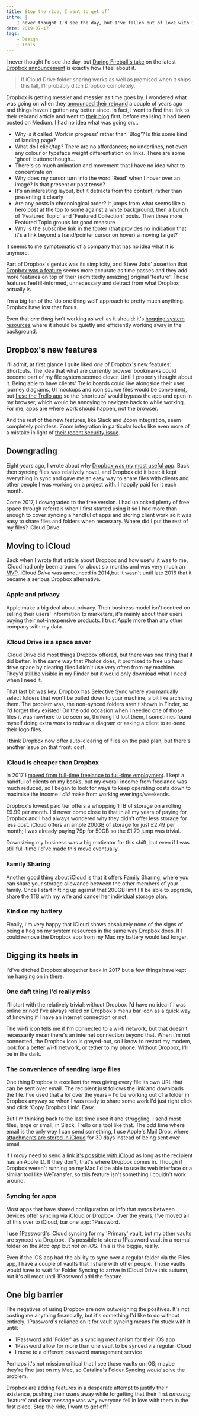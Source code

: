 ```yaml
---
title: Stop the ride, I want to get off
intro: |
    I never thought I'd see the day, but I've fallen out of love with Dropbox. Dropbox's genius was its simplicity, which is getting buried by questionable new features and messy branding.
date: 2019-07-17
tags:
    - Design
    - Tools
---
```


I never thought I'd see the day, but [Daring Fireball's take](https://daringfireball.net/linked/2019/06/13/dropbox-sucks) on the latest [Dropbox announcement](https://blog.dropbox.com/topics/product-tips/new-dropbox) is exactly how I feel about it.

> If iCloud Drive folder sharing works as well as promised when it ships this fall, I’ll probably ditch Dropbox completely.

Dropbox is getting messier and messier as time goes by. I wondered what was going on when they [announced their rebrand](https://medium.com/dropbox-design/evolving-the-dropbox-brand-9c30e53373a4) a couple of years ago and things haven't gotten any better since. In fact, I went to find that link to their rebrand article and went to [their blog](https://blog.dropbox.com) first, before realising it had been posted on Medium. I had no idea what was going on…

- Why is it called 'Work in progress' rather than 'Blog'? Is this some kind of landing page?
- What do I click/tap? There are no affordances; no underlines, not even any colour or typeface weight differentiation on links. There are some 'ghost' buttons though…
- There's so much animation and movement that I have no idea what to concentrate on
- Why does my cursor turn into the word 'Read' when I hover over an image? Is that present or past tense?
- It's an interesting layout, but it detracts from the content, rather than presenting it clearly
- Are any posts in chronological order? It jumps from what seems like a hero post at the top to some against a white background, then a bunch of 'Featured Topic' and 'Featured Collection' posts. Then three more Featured Topic groups for good measure
- Why is the subscribe link in the footer (that provides no indication that it's a link beyond a hand/pointer cursor on hover) a moving target?

It seems to me symptomatic of a company that has no idea what it is anymore.

Part of Dropbox's genius was its simplicity, and Steve Jobs' assertion that [Dropbox was a feature](https://www.businessinsider.com/drew-houston-dropbox-steve-jobs-2017-6?r=US&IR=T) seems more accurate as time passes and they add more features on top of their (admittedly amazing) original 'feature'. Those features feel ill-informed, unnecessary and detract from what Dropbox actually is.

I'm a big fan of the 'do one thing well' approach to pretty much anything. Dropbox have lost that focus.

Even that <i>one thing</i> isn't working as well as it should: it's [hogging system resources](https://twitter.com/sandofsky/status/1138686582859239425) where it should be quietly and efficiently working away in the background.


## Dropbox's new features

I'll admit, at first glance I quite liked *one* of Dropbox's new features: Shortcuts. The idea that what are currently browser bookmarks could become part of my file system seemed clever.  Until I properly thought about it. Being able to have clients' Trello boards could live alongside their user journey diagrams, UI mockups and icon source files would be convenient, but [I use the Trello app](https://apps.apple.com/us/app/trello/id1278508951?mt=12) so the 'shortcuts' would bypass the app and open in my browser, which would be annoying to navigate back to while working. For me, apps are where work should happen, not the browser.

And the rest of the new features, like Slack and Zoom integration, seem completely pointless. Zoom integration in particular looks like even more of a mistake in light of [their recent security issue](https://medium.com/bugbountywriteup/zoom-zero-day-4-million-webcams-maybe-an-rce-just-get-them-to-visit-your-website-ac75c83f4ef5).


## Downgrading

Eight years ago, I wrote about why [Dropbox was my most useful app](/blog/dropbox-my-most-useful-app). Back then syncing files was relatively novel, and Dropbox did it best: it kept everything in sync and gave me an easy way to share files with clients and other people I was working on a project with. I happily paid for it each month.

Come 2017, I downgraded to the free version. I had unlocked plenty of free space through referrals when I first started using it so I had more than enough to cover syncing a handful of apps and storing client work so it was easy to share files and folders when necessary. Where did I put the rest of my files? iCloud Drive.


## Moving to iCloud

Back when I wrote that article about Dropbox and how useful it was to me, iCloud had only been around for about six months and was very much an <abbr title="Minimum Viable Product">MVP</abbr>. iCloud *Drive* was announced in 2014,but it wasn't until late 2016 that it became a serious Dropbox alternative.

### Apple and privacy

Apple make a big deal about privacy. Their business model isn't centred on selling their users' information to marketers, it's mainly about their users buying their not-inexpensive products. I trust Apple more than any other company with my data.

### iCloud Drive is a space saver

iCloud Drive did most things Dropbox offered, but there was one thing that it did better. In the same way that Photos does, it promised to free up hard drive space by clearing files I didn't use very often from my machine. They'd still be visible in my Finder but it would only download what I need when I need it.

That last bit was key. Dropbox has Selective Sync where you manually select folders that won't be pulled down to your machine, a bit like archiving them. The problem was, the non-synced folders aren't shown in Finder, so I'd forget they existed! On the odd occasion when I needed one of those files it was nowhere to be seen so, thinking I'd lost them, I sometimes found myself doing extra work to redraw a diagram or asking a client to re-send their logo files.

I think Dropbox now offer auto-clearing of files on the paid plan, but there's another issue on that front: cost.

### iCloud is cheaper than Dropbox

In 2017 I [moved from full-time freelance to full-time employment](/blog/a-shift-in-focus). I kept a handful of clients on my books, but my overall income from freelance was much reduced, so I began to look for ways to keep operating costs down to maximise the income I *did* make from working evenings/weekends.

Dropbox's lowest paid tier offers a whopping 1TB of storage on a rolling £9.99 per month. I'd never come close to that in all my years of paying for Dropbox and I had always wondered why they didn't offer less storage for less cost. iCloud offers an ample 200GB of storage for just £2.49 per month; I was already paying 79p for 50GB so the £1.70 jump was trivial.

Downsizing my business was a big motivator for this shift, but even if I was still full-time I'd've made this move eventually.

### Family Sharing

Another good thing about iCloud is that it offers Family Sharing, where you can share your storage allowance between the other members of your family. Once I start hitting up against that 200GB limit I'll be able to upgrade, share the 1TB with my wife and cancel her individual storage plan.

### Kind on my battery

Finally, I'm very happy that iCloud shows absolutely none of the signs of being a hog on my system resources in the same way Dropbox does. If I could remove the Dropbox app from my Mac my battery would last longer.


## Digging its heels in

I'd've ditched Dropbox altogether back in 2017 but a few things have kept me hanging on in there.

### One daft thing I'd really miss

I'll start with the relatively trivial: without Dropbox I'd have no idea if I was online or not! I've always relied on Dropbox's menu bar icon as a quick way of knowing if I have an internet connection or not.

The wi-fi icon tells me if I'm connected to a wi-fi network, but that doesn't necessarily mean there's an internet connection beyond that. When I'm not connected, the Dropbox icon is greyed-out, so I know to restart my modem, look for a better wi-fi network, or tether to my phone. Without Dropbox, I'll be in the dark.

### The convenience of sending large files

One thing Dropbox is excellent for was giving every file its own URL that can be sent over email. The recipient just follows the link and downloads the file. I've used that a *lot* over the years – I'd be working out of a folder in Dropbox anyway so when I was ready to share some work I'd just right click and click 'Copy Dropbox Link'. Easy.

But I'm thinking back to the last time used it and struggling. I send most files, large or small, in Slack, Trello or a tool like that. The odd time where email is the only way I can send something, I use Apple's Mail Drop, where [attachments are stored in iCloud](http://osxdaily.com/2014/11/14/use-mail-drop-email-large-files-mac-os-x/) for 30 days instead of being sent over email.

If I *really* need to send a link [it's possible with iCloud](https://www.macrumors.com/how-to/share-files-stored-in-icloud-drive/) as long as the recipient has an Apple ID. If they don't, that's where Dropbox comes in. Though if Dropbox weren't running on my Mac I'd be able to use its web interface or a similar tool like WeTransfer, so this feature isn't something I couldn't work around.


### Syncing for apps

Most apps that have shared configuration or info that syncs between devices offer syncing via iCloud or Dropbox. Over the years, I've moved all of this over to iCloud, bar one app: 1Password.

I use 1Password's iCloud syncing for my 'Primary' vault, but my other vaults are synced via Dropbox. It's possible to store a 1Password vault in a normal folder on the *Mac app* but *not on iOS*. This is the biggie, really.

Even if the iOS app had the ability to sync over a regular folder via the Files app, I have a couple of vaults that I share with other people. Those vaults would have to wait for Folder Syncing to arrive in iCloud Drive this autumn, but it's all moot until 1Password add the feature.


## One big barrier

The negatives of using Dropbox are now outweighing the positives. It's not costing me anything financially, but it's something I'd like to do without entirely. 1Password's reliance on it for vault syncing means I'm stuck with it until:

- 1Password add 'Folder' as a syncing mechanism for their iOS app
- 1Password allow for more than one vault to be synced via regular iCloud
- I move to a different password management service

Perhaps it's not mission critical that I see those vaults on iOS; maybe they're fine just on my Mac, so Catalina's Folder Syncing *would* solve the problem.

Dropbox are adding features in a desperate attempt to justify their existence, pushing their users away while forgetting that their first *amazing* 'feature' and clear message was why everyone fell in love with them in the first place. Stop the ride, I want to get off!
